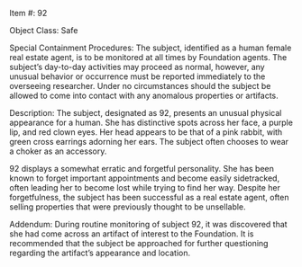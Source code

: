 Item #: 92

Object Class: Safe

Special Containment Procedures: The subject, identified as a human female real estate agent, is to be monitored at all times by Foundation agents. The subject’s day-to-day activities may proceed as normal, however, any unusual behavior or occurrence must be reported immediately to the overseeing researcher. Under no circumstances should the subject be allowed to come into contact with any anomalous properties or artifacts.

Description: The subject, designated as 92, presents an unusual physical appearance for a human. She has distinctive spots across her face, a purple lip, and red clown eyes. Her head appears to be that of a pink rabbit, with green cross earrings adorning her ears. The subject often chooses to wear a choker as an accessory.

92 displays a somewhat erratic and forgetful personality. She has been known to forget important appointments and become easily sidetracked, often leading her to become lost while trying to find her way. Despite her forgetfulness, the subject has been successful as a real estate agent, often selling properties that were previously thought to be unsellable.

Addendum: During routine monitoring of subject 92, it was discovered that she had come across an artifact of interest to the Foundation. It is recommended that the subject be approached for further questioning regarding the artifact’s appearance and location.